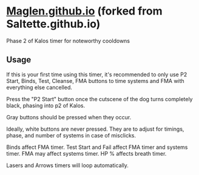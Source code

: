 # [Maglen.github.io](https://maglen.github.io/) (forked from Saltette.github.io)

Phase 2 of Kalos timer for noteworthy cooldowns

## Usage

If this is your first time using this timer, it's recommended to only use P2 Start, Binds, Test, Cleanse, FMA buttons to time systems and FMA with everything else cancelled.

Press the "P2 Start" button once the cutscene of the dog turns completely black, phasing into p2 of Kalos.

Gray buttons should be pressed when they occur.

Ideally, white buttons are never pressed. They are to adjust for timings, phase, and number of systems in case of misclicks.

Binds affect FMA timer. Test Start and Fail affect FMA timer and systems timer. FMA may affect systems timer. HP % affects breath timer.

Lasers and Arrows timers will loop automatically.
